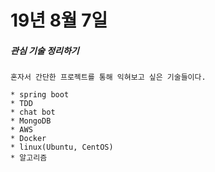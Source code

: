 # 19년 8월 7일

##### 관심 기술 정리하기
    혼자서 간단한 프로젝트를 통해 익혀보고 싶은 기술들이다.
    
    * spring boot
    * TDD
    * chat bot
    * MongoDB
    * AWS
    * Docker
    * linux(Ubuntu, CentOS)
    * 알고리즘
